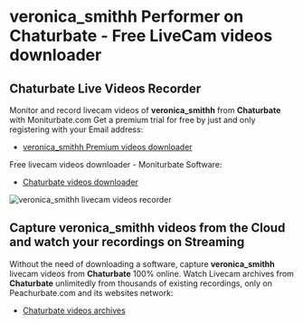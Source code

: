 # veronica_smithh Performer on Chaturbate - Free LiveCam videos downloader

## Chaturbate Live Videos Recorder

Monitor and record livecam videos of **veronica_smithh** from **Chaturbate** with Moniturbate.com
Get a premium trial for free by just and only registering with your Email address:
* [veronica_smithh Premium videos downloader](https://moniturbate.com/request-demo-licence-key.html)

Free livecam videos downloader - Moniturbate Software:
* [Chaturbate videos downloader](https://moniturbate.com/moniturbate-download-software.html)

![veronica_smithh livecam videos recorder](https://peachurnet.com/templates/moniturbate-software.png)


## Capture veronica_smithh videos from the Cloud and watch your recordings on Streaming

Without the need of downloading a software, capture **veronica_smithh** livecam videos from **Chaturbate** 100% online.
Watch Livecam archives from **Chaturbate** unlimitedly from thousands of existing recordings, only on Peachurbate.com and its websites network:
* [Chaturbate videos archives](https://peachurnet.com/)